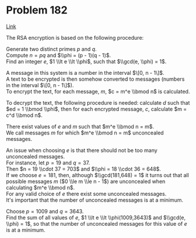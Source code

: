 # Problem 182

[Link](https://projecteuler.net/problem=182)

The RSA encryption is based on the following procedure:

Generate two distinct primes $p$ and $q$.  
Compute $n = pq$ and $\\phi = (p - 1)(q - 1)$.  
Find an integer $e$, $1 \\lt e \\lt \\phi$, such that $\\gcd(e, \\phi) = 1$.

A message in this system is a number in the interval $\[0, n - 1\]$.  
A text to be encrypted is then somehow converted to messages (numbers in the interval $\[0, n - 1\]$).  
To encrypt the text, for each message, $m$, $c = m^e \\bmod n$ is calculated.

To decrypt the text, the following procedure is needed: calculate $d$ such that $ed = 1 \\bmod \\phi$, then for each encrypted message, $c$, calculate $m = c^d \\bmod n$.

There exist values of $e$ and $m$ such that $m^e \\bmod n = m$.  
We call messages $m$ for which $m^e \\bmod n = m$ unconcealed messages.

An issue when choosing $e$ is that there should not be too many unconcealed messages.  
For instance, let $p = 19$ and $q = 37$.  
Then $n = 19 \\cdot 37 = 703$ and $\\phi = 18 \\cdot 36 = 648$.  
If we choose $e = 181$, then, although $\\gcd(181,648) = 1$ it turns out that all possible messages $m$ ($0 \\le m \\le n - 1$) are unconcealed when calculating $m^e \\bmod n$.  
For any valid choice of $e$ there exist some unconcealed messages.  
It's important that the number of unconcealed messages is at a minimum.

Choose $p = 1009$ and $q = 3643$.  
Find the sum of all values of $e$, $1 \\lt e \\lt \\phi(1009,3643)$ and $\\gcd(e, \\phi) = 1$, so that the number of unconcealed messages for this value of $e$ is at a minimum.